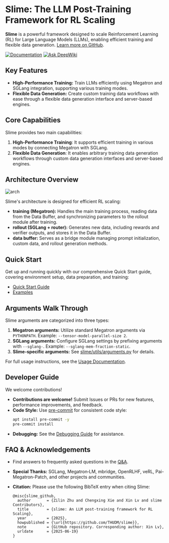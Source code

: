 # Slime: The LLM Post-Training Framework for RL Scaling

**Slime** is a powerful framework designed to scale Reinforcement Learning (RL) for Large Language Models (LLMs), enabling efficient training and flexible data generation. [Learn more on GitHub](https://github.com/THUDM/slime).

[![Documentation](https://img.shields.io/badge/docs-latest-brightgreen.svg?style=flat)](https://thudm.github.io/slime/)
[![Ask DeepWiki](https://deepwiki.com/badge.svg)](https://deepwiki.com/THUDM/slime)

## Key Features

*   **High-Performance Training:** Train LLMs efficiently using Megatron and SGLang integration, supporting various training modes.
*   **Flexible Data Generation:** Create custom training data workflows with ease through a flexible data generation interface and server-based engines.

## Core Capabilities

Slime provides two main capabilities:

1.  **High-Performance Training**: It supports efficient training in various modes by connecting Megatron with SGLang.
2.  **Flexible Data Generation**: It enables arbitrary training data generation workflows through custom data generation interfaces and server-based engines.

## Architecture Overview

![arch](./imgs/arch.png)

Slime's architecture is designed for efficient RL scaling:

*   **training (Megatron):** Handles the main training process, reading data from the Data Buffer, and synchronizing parameters to the rollout module after training.
*   **rollout (SGLang + router):** Generates new data, including rewards and verifier outputs, and stores it in the Data Buffer.
*   **data buffer:** Serves as a bridge module managing prompt initialization, custom data, and rollout generation methods.

## Quick Start

Get up and running quickly with our comprehensive Quick Start guide, covering environment setup, data preparation, and training:

*   [Quick Start Guide](./docs/en/get_started/quick_start.md)
*   [Examples](examples/)

## Arguments Walk Through

Slime arguments are categorized into three types:

1.  **Megatron arguments:** Utilize standard Megatron arguments via `PYTHONPATH`. Example: `--tensor-model-parallel-size 2`.
2.  **SGLang arguments:** Configure SGLang settings by prefixing arguments with `--sglang-`. Example: `--sglang-mem-fraction-static`.
3.  **Slime-specific arguments:** See [slime/utils/arguments.py](slime/utils/arguments.py) for details.

For full usage instructions, see the [Usage Documentation](docs/en/get_started/usage.md).

## Developer Guide

We welcome contributions!

*   **Contributions are welcome!** Submit Issues or PRs for new features, performance improvements, and feedback.
*   **Code Style:** Use [pre-commit](https://pre-commit.com/) for consistent code style:
    ```bash
    apt install pre-commit -y
    pre-commit install
    ```
*   **Debugging:** See the [Debugging Guide](docs/en/developer_guide/debug.md) for assistance.

## FAQ & Acknowledgements

*   Find answers to frequently asked questions in the [Q\&A](docs/en/get_started/qa.md).
*   **Special Thanks:** SGLang, Megatron‑LM, mbridge, OpenRLHF, veRL, Pai-Megatron-Patch, and other projects and communities.
*   **Citation:** Please use the following BibTeX entry when citing Slime:

    ```bibtext
    @misc{slime_github,
      author       = {Zilin Zhu and Chengxing Xie and Xin Lv and slime Contributors},
      title        = {slime: An LLM post-training framework for RL Scaling},
      year         = {2025},
      howpublished = {\url{https://github.com/THUDM/slime}},
      note         = {GitHub repository. Corresponding author: Xin Lv},
      urldate      = {2025-06-19}
    }